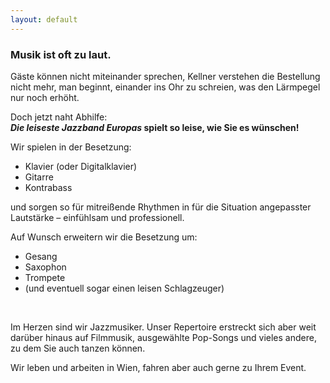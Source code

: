 ```yaml
---
layout: default
---
```




### Musik ist oft zu laut.

Gäste können nicht miteinander sprechen, Kellner verstehen die Bestellung nicht mehr, man beginnt, einander ins Ohr zu schreien, was den Lärmpegel nur noch erhöht.

Doch jetzt naht Abhilfe:  
**_Die leiseste Jazzband Europas_ spielt so leise, wie Sie es wünschen!**

Wir spielen in der Besetzung:

- Klavier (oder Digitalklavier)
- Gitarre
- Kontrabass

und sorgen so für mitreißende Rhythmen in für die Situation angepasster Lautstärke – einfühlsam und professionell.

Auf Wunsch erweitern wir die Besetzung um:

- Gesang
- Saxophon
- Trompete
- (und eventuell sogar einen leisen Schlagzeuger)

<br />

Im Herzen sind wir Jazzmusiker. Unser Repertoire erstreckt sich aber weit darüber hinaus auf Filmmusik, ausgewählte Pop-Songs und vieles andere, zu dem Sie auch tanzen können.

Wir leben und arbeiten in Wien, fahren aber auch gerne zu Ihrem Event.
